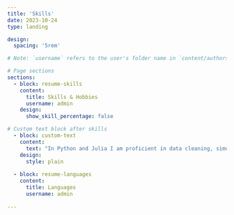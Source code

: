```yaml
---
title: 'Skills'
date: 2023-10-24
type: landing

design:
  spacing: '5rem'

# Note: `username` refers to the user's folder name in `content/authors/`

# Page sections
sections:
  - block: resume-skills
    content:
      title: Skills & Hobbies
      username: admin
    design:
      show_skill_percentage: false

# Custom text block after skills
  - block: custom-text
    content:
      text: "In Python and Julia I am proficient in data cleaning, simulation, graphing. In Python, in particular I am also capable in web scraping, and general automation of tasks."
    design:
      style: plain
    
  - block: resume-languages
    content:
      title: Languages
      username: admin
 
---
```


